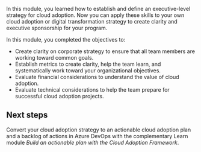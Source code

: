 In this module, you learned how to establish and define an executive-level strategy for cloud adoption. Now you can apply these skills to your own cloud adoption or digital transformation strategy to create clarity and executive sponsorship for your program.

In this module, you completed the objectives to:

- Create clarity on corporate strategy to ensure that all team members are working toward common goals. 
- Establish metrics to create clarity, help the team learn, and systematically work toward your organizational objectives.
- Evaluate financial considerations to understand the value of cloud adoption.
- Evaluate technical considerations to help the team prepare for successful cloud adoption projects.

## Next steps

Convert your cloud adoption strategy to an actionable cloud adoption plan and a backlog of actions in Azure DevOps with the complementary Learn module *Build an actionable plan with the Cloud Adoption Framework*.
